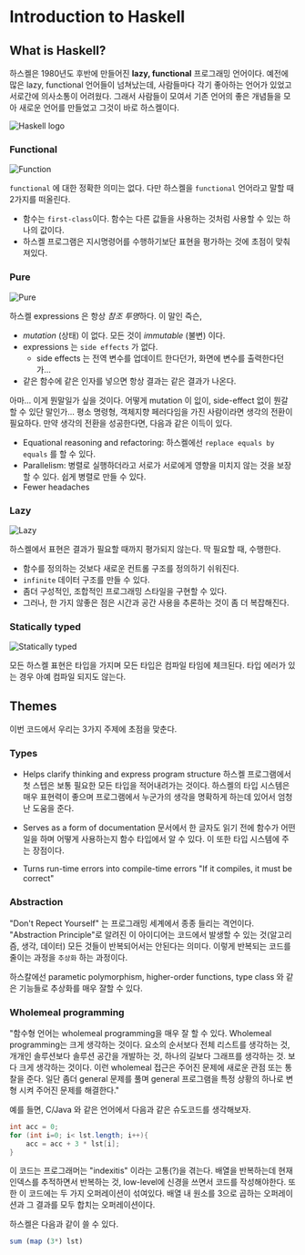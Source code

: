 # Introduction to Haskell
## What is Haskell?
하스켈은 1980년도 후반에 만들어진 **lazy, functional** 프로그래밍 언어이다. 예전에 많은 lazy, functional 언어들이 넘쳐났는데, 사람들마다 각기 좋아하는 언어가 있었고 서로간에 의사소통이 어려웠다. 그래서 사람들이 모여서 기존 언어의 좋은 개념들을 모아 새로운 언어를 만들었고 그것이 바로 하스켈이다.

![Haskell logo](http://www.cis.upenn.edu/~cis194/spring13/images/haskell-logo-small.png)

### Functional
![Function](http://www.cis.upenn.edu/~cis194/spring13/images/function-machine.png)

`functional` 에 대한 정확한 의미는 없다. 다만 하스켈을 `functional` 언어라고 말할 때 2가지를 떠올린다.
- 함수는 `first-class`이다. 함수는 다른 값들을 사용하는 것처럼 사용할 수 있는 하나의 값이다.
- 하스켈 프로그램은 지시명령어를 수행하기보단 표현을 평가하는 것에 초점이 맞춰져있다.

### Pure
![Pure](http://www.cis.upenn.edu/~cis194/spring13/images/pure.jpg)

하스켈 expressions 은 항상 *참조 투명*하다. 이 말인 즉슨,
- *mutation* (상태) 이 없다. 모든 것이 *immutable* (불변) 이다.
- expressions 는 `side effects` 가 없다.
    - side effects 는 전역 변수를 업데이트 한다던가, 화면에 변수를 출력한다던가...
- 같은 함수에 같은 인자를 넣으면 항상 결과는 같은 결과가 나온다.

아마... 이게 뭔말일가 싶을 것이다. 어떻게 mutation 이 잆이, side-effect 없이 뭔갈 할 수 있단 말인가... 평소 명령형, 객체지향 페러다임을 가진 사람이라면 생각의 전환이 필요하다. 만약 생각의 전환을 성공한다면, 다음과 같은 이득이 있다.

- Equational reasoning and refactoring: 하스켈에선 `replace equals by equals` 를 할 수 있다.
- Parallelism: 병렬로 실행하더라고 서로가 서로에게 영향을 미치지 않는 것을 보장할 수 있다. 쉽게 병렬로 만들 수 있다.
- Fewer headaches

### Lazy
![Lazy](http://www.cis.upenn.edu/~cis194/spring13/images/relax.jpg)

하스켈에서 표현은 결과가 필요할 때까지 평가되지 않는다. 딱 필요할 때, 수행한다.

- 함수를 정의하는 것보다 새로운 컨트롤 구조를 정의하기 쉬워진다.
- `infinite` 데이터 구조를 만들 수 있다.
- 좀더 구성적인, 조합적인 프로그래밍 스타일을 구현할 수 있다.
- 그러나, 한 가지 않좋은 점은 시간과 공간 사용을 추론하는 것이 좀 더 복잡해진다.

### Statically typed
![Statically typed](http://www.cis.upenn.edu/~cis194/spring13/images/static.jpg)

모든 하스켈 표현은 타입을 가지며 모든 타입은 컴파일 타임에 체크된다. 타입 에러가 있는 경우 아예 컴파일 되지도 않는다.

## Themes
이번 코드에서 우리는 3가지 주제에 초점을 맞춘다.

### Types
- Helps clarify thinking and express program structure
하스켈 프로그램에서 첫 스텝은 보통 필요한 모든 타입을 적어내려가는 것이다. 하스켈의 타입 시스템은 매우 표현력이 좋으며 프로그램에서 누군가의 생각을 명확하게 하는데 있어서 엄청난 도움을 준다.

- Serves as a form of documentation
문서에서 한 글자도 읽기 전에 함수가 어떤 일을 하며 어떻게 사용하는지 함수 타입에서 알 수 있다. 이 또한 타입 시스템에 주는 장점이다.

- Turns run-time errors into compile-time errors
"If it compiles, it must be correct"

### Abstraction
"Don't Repect Yourself" 는 프로그래밍 세계에서 종종 들리는 격언이다. "Abstraction Principle"로 알려진 이 아이디어는 코드에서 발생할 수 있는 것(알고리즘, 생각, 데이터) 모든 것들이 반복되어서는 안된다는 의미다. 이렇게 반복되는 코드를 줄이는 과정을 `추상화` 하는 과정이다.

하스칼에선 parametic polymorphism, higher-order functions, type class 와 같은 기능들로 추상화를 매우 잘할 수 있다.

### Wholemeal programming
"함수형 언어는 wholemeal programming을 매우 잘 할 수 있다. Wholemeal programming는 크게 생각하는 것이다. 요소의 순서보다 전체 리스트를 생각하는 것, 개개인 솔루션보다 솔루션 공간을 개발하는 것, 하나의 길보다 그래프를 생각하는 것. 보다 크게 생각하는 것이다. 이런 wholemeal 접근은 주어진 문제에 새로운 관점 또는 통찰을 준다. 일단 좀더 general 문제를 풀며 general 프로그램을 특정 상황의 하나로 변형 시켜 주어진 문제를 해결한다."

예를 들면, C/Java 와 같은 언어에서 다음과 같은 슈도코드를 생각해보자.
```java
int acc = 0;
for (int i=0; i< lst.length; i++){
	acc = acc + 3 * lst[i];
}
```
이 코드는 프로그래머는 "indexitis" 이라는 고통(?)을 겪는다. 배열을 반복하는데 현재 인덱스를 추적하면서 반복하는 것, low-level에 신경을 쓰면서 코드를 작성해야한다. 또한 이 코드에는 두 가지 오퍼레이션이 섞여있다. 배열 내 원소를 3으로 곱하는 오퍼레이션과 그 결과를 모두 합치는 오퍼레이션이다.

하스켈은 다음과 같이 쓸 수 있다.
```haskell
sum (map (3*) lst)
```